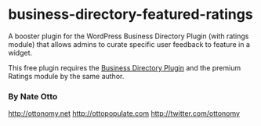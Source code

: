 business-directory-featured-ratings
===================================

A booster plugin for the WordPress Business Directory Plugin (with ratings module) that allows admins to curate specific user feedback to feature in a widget.

This free plugin requires the [Business Directory Plugin](http://businessdirectoryplugin.com) and the premium Ratings module by the same author.

### By Nate Otto
http://ottonomy.net
http://ottopopulate.com
http://twitter.com/ottonomy